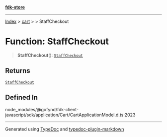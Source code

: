 [**fdk-store**](../../../README.md)
***

[Index](../../../API.md) > [cart](../../README.md) > [<internal>](../README.md) > StaffCheckout

# Function: StaffCheckout

> **StaffCheckout**(): [`StaffCheckout`](../type-aliases/type-alias.StaffCheckout.md)

## Returns

[`StaffCheckout`](../type-aliases/type-alias.StaffCheckout.md)

## Defined In

node\_modules/@gofynd/fdk-client-javascript/sdk/application/Cart/CartApplicationModel.d.ts:2023

***
Generated using [TypeDoc](https://typedoc.org/) and [typedoc-plugin-markdown](https://www.npmjs.com/package/typedoc-plugin-markdown)

